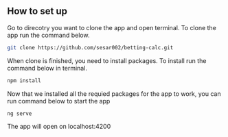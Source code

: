 ## How to set up

Go to direcotry you want to clone the app and open terminal. To clone the app run the command below.

```bash
git clone https://github.com/sesar002/betting-calc.git
```

When clone is finished, you need to install packages. To install run the command below in terminal.

```bash
npm install
```

Now that we installed all the requied packages for the app to work, you can run command below to start the app

```bash
ng serve
```

The app will open on localhost:4200